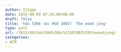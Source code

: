 ```yaml
---
author: 111qqz
date: 2015-08-09 07:34:00+00:00
draft: false
title: 'hdu 5366 (bc #50 1003)  The mook jong'
type: post
url: /2015/08/hdu5366%28bc%23501003%29themookjong/
categories:
- ACM
---
```



